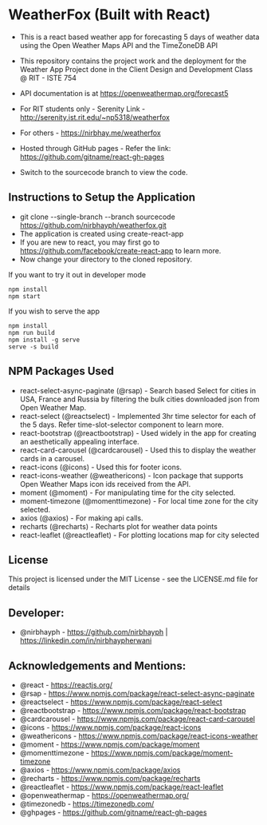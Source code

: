 # WeatherFox (Built with React) 

- This is a react based weather app for forecasting 5 days of weather data using the Open Weather Maps API and the TimeZoneDB API

- This repository contains the project work and the deployment for the Weather App Project done in the Client Design and Development Class @ RIT - ISTE 754

- API documentation is at https://openweathermap.org/forecast5

- For RIT students only - Serenity Link - http://serenity.ist.rit.edu/~np5318/weatherfox

- For others - https://nirbhay.me/weatherfox

- Hosted through GitHub pages - Refer the link: https://github.com/gitname/react-gh-pages

- Switch to the sourcecode branch to view the code. 

## Instructions to Setup the Application

- git clone --single-branch --branch sourcecode https://github.com/nirbhayph/weatherfox.git
- The application is created using create-react-app
- If you are new to react, you may first go to https://github.com/facebook/create-react-app to learn more. 
- Now change your directory to the cloned repository. 

If you want to try it out in developer mode 
``` 
npm install 
npm start 
```

If you wish to serve the app 
``` 
npm install
npm run build
npm install -g serve
serve -s build

```

## NPM Packages Used 
- react-select-async-paginate (@rsap) - Search based Select for cities in USA, France and Russia by filtering the bulk cities downloaded json from Open Weather Map.
- react-select (@reactselect) - Implemented 3hr time selector for each of the 5 days. Refer time-slot-selector component to learn more.
- react-bootstrap (@reactbootstrap) - Used widely in the app for creating an aesthetically appealing interface. 
- react-card-carousel (@cardcarousel) - Used this to display the weather cards in a carousel. 
- react-icons (@icons) - Used this for footer icons.
- react-icons-weather (@weathericons) - Icon package that supports Open Weather Maps icon ids received from the API.
- moment (@moment) - For manipulating time for the city selected.
- moment-timezone (@momenttimezone) - For local time zone for the city selected.
- axios (@axios) - For making api calls. 
- recharts (@recharts) -  Recharts plot for weather data points
- react-leaflet (@reactleaflet) - For plotting locations map for city selected

## License
This project is licensed under the MIT License - see the LICENSE.md file for details

## Developer:
- @nirbhayph - https://github.com/nirbhayph | https://linkedin.com/in/nirbhaypherwani

## Acknowledgements and Mentions:

- @react - https://reactjs.org/
- @rsap - https://www.npmjs.com/package/react-select-async-paginate
- @reactselect - https://www.npmjs.com/package/react-select
- @reactbootstrap - https://www.npmjs.com/package/react-bootstrap
- @cardcarousel - https://www.npmjs.com/package/react-card-carousel
- @icons - https://www.npmjs.com/package/react-icons
- @weathericons - https://www.npmjs.com/package/react-icons-weather
- @moment - https://www.npmjs.com/package/moment
- @momenttimezone - https://www.npmjs.com/package/moment-timezone
- @axios - https://www.npmjs.com/package/axios
- @recharts - https://www.npmjs.com/package/recharts
- @reactleaflet - https://www.npmjs.com/package/react-leaflet
- @openweathermap - https://openweathermap.org/
- @timezonedb - https://timezonedb.com/
- @ghpages - https://github.com/gitname/react-gh-pages
